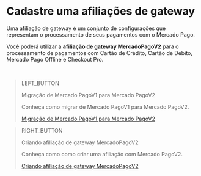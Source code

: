 # Cadastre uma afiliações de gateway

Uma afiliação de gateway é um conjunto de configurações que representam o processamento de seus pagamentos com o Mercado Pago.

Você poderá utilizar a **afiliação de gateway MercadoPagoV2** para o processamento de pagamentos com Cartão de Crédito, Cartão de Débito, Mercado Pago Offline e Checkout Pro.

&nbsp;

> LEFT_BUTTON
>
> Migração de Mercado PagoV1 para Mercado PagoV2
>
> Conheça como migrar de Mercado PagoV1 para Mercado PagoV2.
>
> [Migração de Mercado PagoV1 para Mercado PagoV2](https://www.mercadopago[FAKER][URL][DOMAIN]/developers/pt/guides/plugins/unofficial/vtex/mp1-mp2-migration)

> RIGHT_BUTTON
>
> Criando afiliação de gateway MercadoPagoV2
>
> Conheça como como criar uma afiliação com Mercado PagoV2.
>
> [Criando afiliação de gateway MercadoPagoV2](https://www.mercadopago[FAKER][URL][DOMAIN]/developers/pt/guides/plugins/unofficial/vtex/mpv2-affiliation)